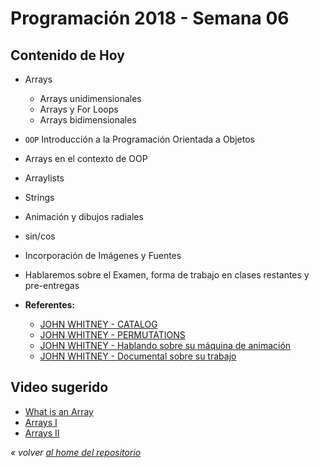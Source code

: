 # Programación 2018 - Semana 06
## Contenido de Hoy
* Arrays
  * Arrays unidimensionales
  * Arrays y For Loops
  * Arrays bidimensionales

* `OOP` Introducción a la Programación Orientada a Objetos
* Arrays en el contexto de OOP

* Arraylists
* Strings

* Animación y dibujos radiales
* sin/cos
* Incorporación de Imágenes y Fuentes
* Hablaremos sobre el Examen, forma de trabajo en clases restantes y pre-entregas

* **Referentes:**
  * [JOHN WHITNEY - CATALOG](https://www.youtube.com/watch?v=TbV7loKp69s)
  * [JOHN WHITNEY - PERMUTATIONS ](https://www.youtube.com/watch?v=kdYxJ85RSds)
  * [JOHN WHITNEY - Hablando sobre su máquina de animación](https://www.youtube.com/watch?v=5eMSPtm6u5Y)
  * [JOHN WHITNEY - Documental sobre su trabajo](https://www.youtube.com/watch?v=cP5Mj6ZvZJc)


## Video sugerido

* [What is an Array](https://www.youtube.com/watch?v=NptnmWvkbTw)
* [Arrays I](https://www.acamica.com/clases/391/programacion-creativa-con-processing/arrays)
* [Arrays II](https://www.acamica.com/clases/410/programacion-creativa-con-processing/arrays-ii)


*« volver [al home del repositorio](https://github.com/Franzel/UDD_Programacion_2017_2sem_4)*
